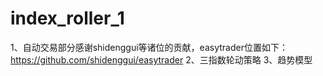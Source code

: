 # index_roller_1

1、自动交易部分感谢shidenggui等诸位的贡献，easytrader位置如下：https://github.com/shidenggui/easytrader
2、三指数轮动策略
3、趋势模型

